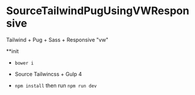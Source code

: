 # SourceTailwindPugUsingVWResponsive

Tailwind + Pug + Sass + Responsive "vw"

**init
 - `bower i`

- Source Tailwincss + Gulp 4
- `npm install` then run `npm run dev`
